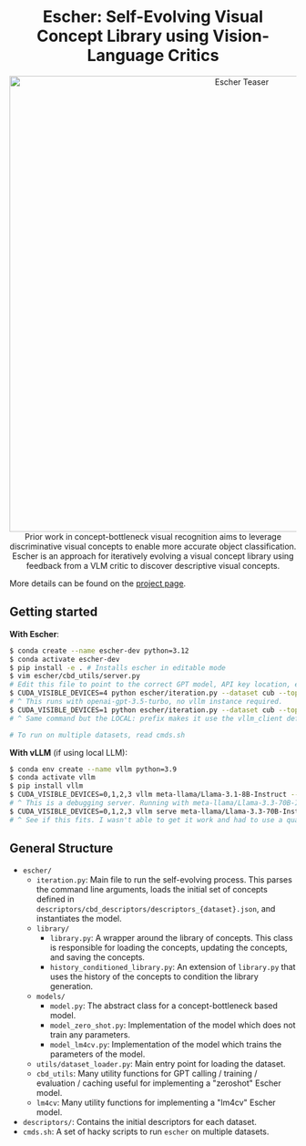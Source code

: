 <div align="center">
  <h1>Escher: Self-Evolving Visual Concept Library using Vision-Language Critics</h1>
    <p>
        <a href="https://trishullab.github.io/escher-web/">
        <img src="https://trishullab.github.io/escher-web/static/images/teaser.svg" alt="Escher Teaser" width="800"/>
        </a>
        <!-- add a caption -->
        <br>
         Prior work in concept-bottleneck visual recognition aims to leverage discriminative visual concepts to enable more accurate object classification. Escher is an approach for iteratively evolving a visual concept library using feedback from a VLM critic to discover descriptive visual concepts. 
    </p>
</div>

More details can be found on the [project page](https://trishullab.github.io/escher-web/).

## Getting started

__With Escher__:
```bash
$ conda create --name escher-dev python=3.12
$ conda activate escher-dev
$ pip install -e . # Installs escher in editable mode
$ vim escher/cbd_utils/server.py
# Edit this file to point to the correct GPT model, API key location, etc.
$ CUDA_VISIBLE_DEVICES=4 python escher/iteration.py --dataset cub --topk 50 --prompt_type confound_w_descriptors_with_conversational_history --distance_type confusion --subselect -1 --decay_factor 10 --classwise_topk 10 --num_iters 100 --perc_labels 0.0 --perc_initial_descriptors 1.00 --algorithm lm4cv --salt "1.debug"
# ^ This runs with openai-gpt-3.5-turbo, no vllm instance required.
$ CUDA_VISIBLE_DEVICES=1 python escher/iteration.py --dataset cub --topk 50 --openai_model LOCAL:meta-llama/Llama-3.1-8B-Instruct --prompt_type confound_w_descriptors_with_conversational_history --distance_type confusion --subselect -1 --decay_factor 10 --classwise_topk 10 --num_iters 100 --perc_labels 0.0 --perc_initial_descriptors 1.00 --algorithm lm4cv --salt "1.debug"
# ^ Same command but the LOCAL: prefix makes it use the vllm_client defined in `serve.py` and calls the LLama-3.1-8B-Instruct model.

# To run on multiple datasets, read cmds.sh
```


__With vLLM__ (if using local LLM):
```bash
$ conda env create --name vllm python=3.9
$ conda activate vllm
$ pip install vllm
$ CUDA_VISIBLE_DEVICES=0,1,2,3 vllm meta-llama/Llama-3.1-8B-Instruct --api-key token-abc123 --port 11440 --tensor-parallel-size 4 --disable-log-requests
# ^ This is a debugging server. Running with meta-llama/Llama-3.3-70B-Instruct is recommended.
$ CUDA_VISIBLE_DEVICES=0,1,2,3 vllm serve meta-llama/Llama-3.3-70B-Instruct  --api-key token-abc123 --port 11440 --tensor-parallel-size 4 --disable-log-requests
# ^ See if this fits. I wasn't able to get it work and had to use a quantized model (which also work well).
```

## General Structure

- `escher/`
    - `iteration.py`: Main file to run the self-evolving process. This parses the command line arguments, loads the initial set of concepts defined in `descriptors/cbd_descriptors/descriptors_{dataset}.json`, and instantiates the model.
    - `library/`
      - `library.py`: A wrapper around the library of concepts. This class is responsible for loading the concepts, updating the concepts, and saving the concepts.
      - `history_conditioned_library.py`: An extension of `library.py` that uses the history of the concepts to condition the library generation.
    - `models/`
      - `model.py`: The abstract class for a concept-bottleneck based model.
      - `model_zero_shot.py`: Implementation of the model which does not train any parameters.
      - `model_lm4cv.py`: Implementation of the model which trains the parameters of the model.
    - `utils/dataset_loader.py`: Main entry point for loading the dataset.
    - `cbd_utils`: Many utility functions for GPT calling / training / evaluation / caching useful for implementing a "zeroshot" Escher model.
    - `lm4cv`: Many utility functions for implementing a "lm4cv" Escher model.
- `descriptors/`: Contains the initial descriptors for each dataset.
- `cmds.sh`: A set of hacky scripts to run `escher` on multiple datasets.


